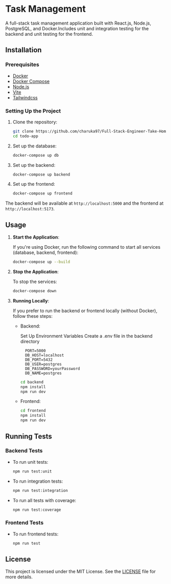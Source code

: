
# Task Management

A full-stack task management application built with React.js, Node.js, PostgreSQL, and Docker.Includes unit and integration testing for the backend and unit testing for the frontend.

## Installation

### Prerequisites

- [Docker](https://www.docker.com/get-started)
- [Docker Compose](https://docs.docker.com/compose/install/)
- [Node.js](https://nodejs.org/)
- [Vite](https://vite.dev/guide/)
- [Tailwindcss](https://tailwindcss.com/docs/installation/using-vite)

### Setting Up the Project

1. Clone the repository:

    ```bash
    git clone https://github.com/charuka97/Full-Stack-Engineer-Take-Home-Assessment.git
    cd todo-app
    ```

2. Set up the database:

    ```bash
    docker-compose up db
    ```

3. Set up the backend:

    ```bash
    docker-compose up backend
    ```

4. Set up the frontend:

    ```bash
    docker-compose up frontend
    ```

The backend will be available at `http://localhost:5000` and the frontend at `http://localhost:5173`.

## Usage

1. **Start the Application**:

    If you're using Docker, run the following command to start all services (database, backend, frontend):

    ```bash
    docker-compose up --build
    ```

2. **Stop the Application**:

    To stop the services:

    ```bash
    docker-compose down
    ```

3. **Running Locally**:

    If you prefer to run the backend or frontend locally (without Docker), follow these steps:

    - Backend:

        Set Up Environment Variables
            Create a .env file in the backend directory
          
            PORT=5000
            DB_HOST=localhost
            DB_PORT=5432
            DB_USER=postgres
            DB_PASSWORD=yourPassword
            DB_NAME=postgres
           

        ```bash
        cd backend
        npm install
        npm run dev
        ```

    - Frontend:

        ```bash
        cd frontend
        npm install
        npm run dev
        ```

## Running Tests

### Backend Tests

- To run unit tests:

    ```bash
    npm run test:unit
    ```

- To run integration tests:

    ```bash
    npm run test:integration
    ```

- To run all tests with coverage:

    ```bash
    npm run test:coverage
    ```

### Frontend Tests

- To run frontend tests:

    ```bash
    npm run test
    ```

## License

This project is licensed under the MIT License. See the [LICENSE](LICENSE) file for more details.
